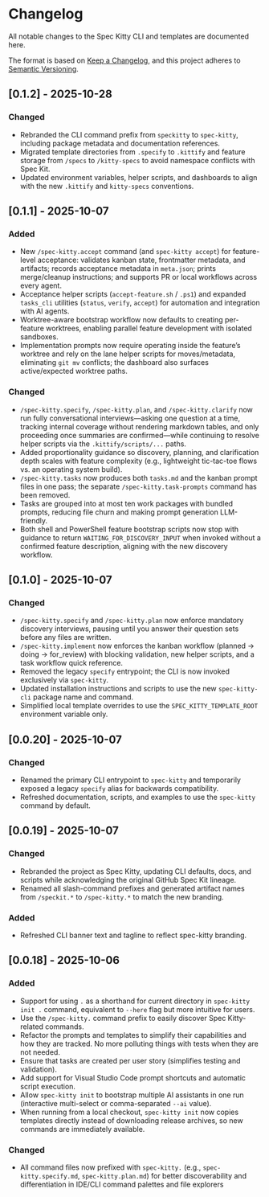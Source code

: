 # Changelog

<!-- markdownlint-disable MD024 -->

All notable changes to the Spec Kitty CLI and templates are documented here.

The format is based on [Keep a Changelog](https://keepachangelog.com/en/1.0.0/),
and this project adheres to [Semantic Versioning](https://semver.org/spec/v2.0.0.html).

## [0.1.2] - 2025-10-28

### Changed

- Rebranded the CLI command prefix from `speckitty` to `spec-kitty`, including package metadata and documentation references.
- Migrated template directories from `.specify` to `.kittify` and feature storage from `/specs` to `/kitty-specs` to avoid namespace conflicts with Spec Kit.
- Updated environment variables, helper scripts, and dashboards to align with the new `.kittify` and `kitty-specs` conventions.

## [0.1.1] - 2025-10-07

### Added

- New `/spec-kitty.accept` command (and `spec-kitty accept`) for feature-level acceptance: validates kanban state, frontmatter metadata, and artifacts; records acceptance metadata in `meta.json`; prints merge/cleanup instructions; and supports PR or local workflows across every agent.
- Acceptance helper scripts (`accept-feature.sh` / `.ps1`) and expanded `tasks_cli` utilities (`status`, `verify`, `accept`) for automation and integration with AI agents.
- Worktree-aware bootstrap workflow now defaults to creating per-feature worktrees, enabling parallel feature development with isolated sandboxes.
- Implementation prompts now require operating inside the feature’s worktree and rely on the lane helper scripts for moves/metadata, eliminating `git mv` conflicts; the dashboard also surfaces active/expected worktree paths.

### Changed

- `/spec-kitty.specify`, `/spec-kitty.plan`, and `/spec-kitty.clarify` now run fully conversational interviews—asking one question at a time, tracking internal coverage without rendering markdown tables, and only proceeding once summaries are confirmed—while continuing to resolve helper scripts via the `.kittify/scripts/...` paths.
- Added proportionality guidance so discovery, planning, and clarification depth scales with feature complexity (e.g., lightweight tic-tac-toe flows vs. an operating system build).
- `/spec-kitty.tasks` now produces both `tasks.md` and the kanban prompt files in one pass; the separate `/spec-kitty.task-prompts` command has been removed.
- Tasks are grouped into at most ten work packages with bundled prompts, reducing file churn and making prompt generation LLM-friendly.
- Both shell and PowerShell feature bootstrap scripts now stop with guidance to return `WAITING_FOR_DISCOVERY_INPUT` when invoked without a confirmed feature description, aligning with the new discovery workflow.

## [0.1.0] - 2025-10-07

### Changed

- `/spec-kitty.specify` and `/spec-kitty.plan` now enforce mandatory discovery interviews, pausing until you answer their question sets before any files are written.
- `/spec-kitty.implement` now enforces the kanban workflow (planned → doing → for_review) with blocking validation, new helper scripts, and a task workflow quick reference.
- Removed the legacy `specify` entrypoint; the CLI is now invoked exclusively via `spec-kitty`.
- Updated installation instructions and scripts to use the new `spec-kitty-cli` package name and command.
- Simplified local template overrides to use the `SPEC_KITTY_TEMPLATE_ROOT` environment variable only.

## [0.0.20] - 2025-10-07

### Changed

- Renamed the primary CLI entrypoint to `spec-kitty` and temporarily exposed a legacy `specify` alias for backwards compatibility.
- Refreshed documentation, scripts, and examples to use the `spec-kitty` command by default.

## [0.0.19] - 2025-10-07

### Changed

- Rebranded the project as Spec Kitty, updating CLI defaults, docs, and scripts while acknowledging the original GitHub Spec Kit lineage.
- Renamed all slash-command prefixes and generated artifact names from `/speckit.*` to `/spec-kitty.*` to match the new branding.

### Added

- Refreshed CLI banner text and tagline to reflect spec-kitty branding.

## [0.0.18] - 2025-10-06

### Added

- Support for using `.` as a shorthand for current directory in `spec-kitty init .` command, equivalent to `--here` flag but more intuitive for users.
- Use the `/spec-kitty.` command prefix to easily discover Spec Kitty-related commands.
- Refactor the prompts and templates to simplify their capabilities and how they are tracked. No more polluting things with tests when they are not needed.
- Ensure that tasks are created per user story (simplifies testing and validation).
- Add support for Visual Studio Code prompt shortcuts and automatic script execution.
- Allow `spec-kitty init` to bootstrap multiple AI assistants in one run (interactive multi-select or comma-separated `--ai` value).
- When running from a local checkout, `spec-kitty init` now copies templates directly instead of downloading release archives, so new commands are immediately available.

### Changed

- All command files now prefixed with `spec-kitty.` (e.g., `spec-kitty.specify.md`, `spec-kitty.plan.md`) for better discoverability and differentiation in IDE/CLI command palettes and file explorers
